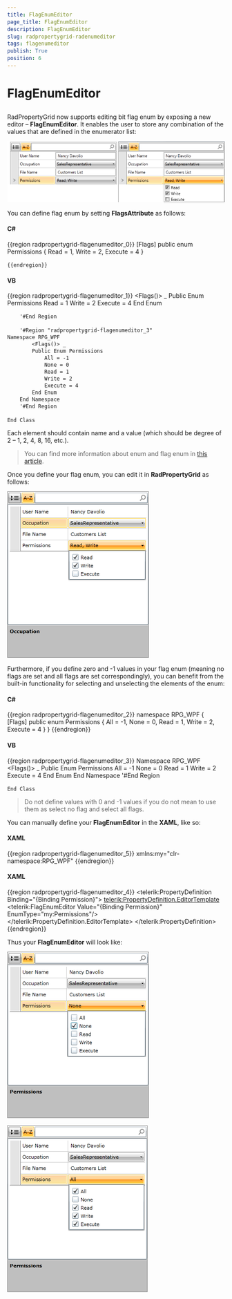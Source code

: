 ```yaml
---
title: FlagEnumEditor
page_title: FlagEnumEditor
description: FlagEnumEditor
slug: radpropertygrid-radenumeditor
tags: flagenumeditor
publish: True
position: 6
---
```


# FlagEnumEditor



## 

RadPropertyGrid now supports editing bit flag enum by exposing a new editor – __FlagEnumEditor__. It enables the user to store any combination of the values that are defined in the enumerator list:



![Rad Property Grid Flag Enum Editor 5](images/RadPropertyGrid_FlagEnumEditor_5.png)

You can define flag enum by setting __FlagsAttribute__ as follows:
        



#### __C#__

{{region radpropertygrid-flagenumeditor_0}}
	[Flags]
	public enum Permissions
		{
			Read = 1,
			Write = 2,
			Execute = 4
		}
	
	{{endregion}}



#### __VB__

{{region radpropertygrid-flagenumeditor_1}}
	    <Flags()> _
	    Public Enum Permissions
	        Read = 1
	        Write = 2
	        Execute = 4
	    End Enum
	
	    '#End Region
	
	    '#Region "radpropertygrid-flagenumeditor_3"
	Namespace RPG_WPF
	        <Flags()> _
	        Public Enum Permissions
	            All = -1
	            None = 0
	            Read = 1
	            Write = 2
	            Execute = 4
	        End Enum
	    End Namespace
	    '#End Region
	
	End Class



Each element should contain name and a value (which should be degree of 2 – 1, 2, 4, 8, 16, etc.).
        

>You can find more information about enum and flag enum in
              [this article](
                  http://msdn.microsoft.com/en-us/library/cc138362.aspx
                ).
            

Once you define your flag enum, you can edit it in __RadPropertyGrid__ as follows:
        



![Rad Property Grid Flag Enum Editor 2](images/RadPropertyGrid_FlagEnumEditor_2.png)

Furthermore, if you define zero and -1 values in your flag enum (meaning no flags are set and all flags are set correspondingly), you can benefit from the built-in functionality for selecting and unselecting the elements of the enum:
        



#### __C#__

{{region radpropertygrid-flagenumeditor_2}}
	namespace RPG_WPF
	{
	    [Flags]
	    public enum Permissions
	    {
	        All = -1,
	        None = 0,
	        Read = 1,
	        Write = 2,
	        Execute = 4
	    }
	}
	{{endregion}}



#### __VB__

{{region radpropertygrid-flagenumeditor_3}}
	Namespace RPG_WPF
	        <Flags()> _
	        Public Enum Permissions
	            All = -1
	            None = 0
	            Read = 1
	            Write = 2
	            Execute = 4
	        End Enum
	    End Namespace
	    '#End Region
	
	End Class



>Do not define values with 0 and -1 values if you do not mean to use them as select no flag and select all flags.
          

You can manually define your __FlagEnumEditor__ in the __XAML__, like so:
          

#### __XAML__

{{region radpropertygrid-flagenumeditor_5}}
	     xmlns:my="clr-namespace:RPG_WPF"
	{{endregion}}



#### __XAML__

{{region radpropertygrid-flagenumeditor_4}}
	<telerik:PropertyDefinition Binding="{Binding Permission}"> 
	                        <telerik:PropertyDefinition.EditorTemplate> 
	                            <DataTemplate> 
	                                <telerik:FlagEnumEditor Value="{Binding Permission}" EnumType="my:Permissions"/> 
	                            </DataTemplate> 
	                        </telerik:PropertyDefinition.EditorTemplate> 
	                    </telerik:PropertyDefinition>
	{{endregion}}



Thus your __FlagEnumEditor__ will look like:
        



![Rad Property Grid Flag Enum Editor 3](images/RadPropertyGrid_FlagEnumEditor_3.png)



![Rad Property Grid Flag Enum Editor 4](images/RadPropertyGrid_FlagEnumEditor_4.png)
